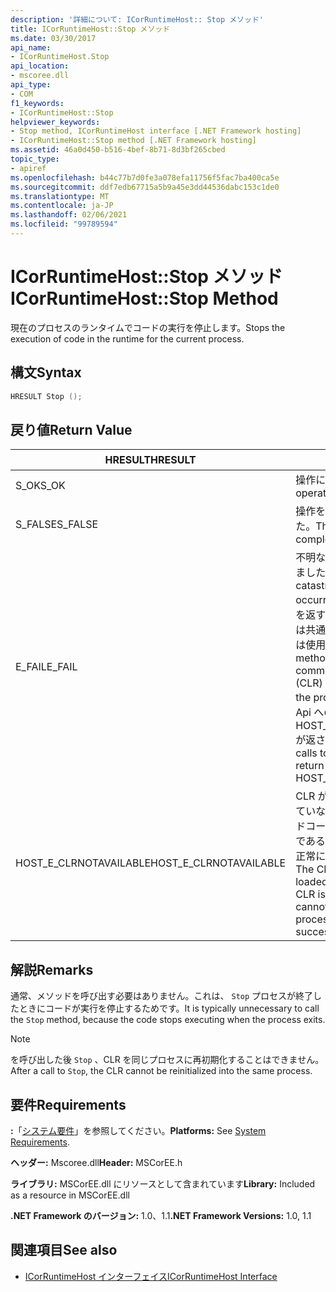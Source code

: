```yaml
---
description: '詳細について: ICorRuntimeHost:: Stop メソッド'
title: ICorRuntimeHost::Stop メソッド
ms.date: 03/30/2017
api_name:
- ICorRuntimeHost.Stop
api_location:
- mscoree.dll
api_type:
- COM
f1_keywords:
- ICorRuntimeHost::Stop
helpviewer_keywords:
- Stop method, ICorRuntimeHost interface [.NET Framework hosting]
- ICorRuntimeHost::Stop method [.NET Framework hosting]
ms.assetid: 46a0d450-b516-4bef-8b71-8d3bf265cbed
topic_type:
- apiref
ms.openlocfilehash: b44c77b7d0fe3a078efa11756f5fac7ba400ca5e
ms.sourcegitcommit: ddf7edb67715a5b9a45e3dd44536dabc153c1de0
ms.translationtype: MT
ms.contentlocale: ja-JP
ms.lasthandoff: 02/06/2021
ms.locfileid: "99789594"
---
```

# <a name="icorruntimehoststop-method"></a><span data-ttu-id="1d7a9-103">ICorRuntimeHost::Stop メソッド</span><span class="sxs-lookup"><span data-stu-id="1d7a9-103">ICorRuntimeHost::Stop Method</span></span>

<span data-ttu-id="1d7a9-104">現在のプロセスのランタイムでコードの実行を停止します。</span><span class="sxs-lookup"><span data-stu-id="1d7a9-104">Stops the execution of code in the runtime for the current process.</span></span>  
  
## <a name="syntax"></a><span data-ttu-id="1d7a9-105">構文</span><span class="sxs-lookup"><span data-stu-id="1d7a9-105">Syntax</span></span>  
  
```cpp  
HRESULT Stop ();  
```  
  
## <a name="return-value"></a><span data-ttu-id="1d7a9-106">戻り値</span><span class="sxs-lookup"><span data-stu-id="1d7a9-106">Return Value</span></span>  
  
|<span data-ttu-id="1d7a9-107">HRESULT</span><span class="sxs-lookup"><span data-stu-id="1d7a9-107">HRESULT</span></span>|<span data-ttu-id="1d7a9-108">説明</span><span class="sxs-lookup"><span data-stu-id="1d7a9-108">Description</span></span>|  
|-------------|-----------------|  
|<span data-ttu-id="1d7a9-109">S_OK</span><span class="sxs-lookup"><span data-stu-id="1d7a9-109">S_OK</span></span>|<span data-ttu-id="1d7a9-110">操作に成功しました。</span><span class="sxs-lookup"><span data-stu-id="1d7a9-110">The operation was successful.</span></span>|  
|<span data-ttu-id="1d7a9-111">S_FALSE</span><span class="sxs-lookup"><span data-stu-id="1d7a9-111">S_FALSE</span></span>|<span data-ttu-id="1d7a9-112">操作を完了できませんでした。</span><span class="sxs-lookup"><span data-stu-id="1d7a9-112">The operation failed to complete.</span></span>|  
|<span data-ttu-id="1d7a9-113">E_FAIL</span><span class="sxs-lookup"><span data-stu-id="1d7a9-113">E_FAIL</span></span>|<span data-ttu-id="1d7a9-114">不明な重大なエラーが発生しました。</span><span class="sxs-lookup"><span data-stu-id="1d7a9-114">An unknown, catastrophic failure occurred.</span></span> <span data-ttu-id="1d7a9-115">メソッドが E_FAIL を返す場合、このプロセスでは共通言語ランタイム (CLR) は使用できなくなります。</span><span class="sxs-lookup"><span data-stu-id="1d7a9-115">If a method returns E_FAIL, the common language runtime (CLR) is no longer usable in the process.</span></span> <span data-ttu-id="1d7a9-116">後続のホスト Api への呼び出しでは HOST_E_CLRNOTAVAILABLE が返されます。</span><span class="sxs-lookup"><span data-stu-id="1d7a9-116">Subsequent calls to any hosting APIs return HOST_E_CLRNOTAVAILABLE.</span></span>|  
|<span data-ttu-id="1d7a9-117">HOST_E_CLRNOTAVAILABLE</span><span class="sxs-lookup"><span data-stu-id="1d7a9-117">HOST_E_CLRNOTAVAILABLE</span></span>|<span data-ttu-id="1d7a9-118">CLR がプロセスに読み込まれていないか、CLR がマネージドコードを実行できない状態であるか、または呼び出しが正常に処理されていません。</span><span class="sxs-lookup"><span data-stu-id="1d7a9-118">The CLR has not been loaded into a process, or the CLR is in a state in which it cannot run managed code or process the call successfully.</span></span>|  
  
## <a name="remarks"></a><span data-ttu-id="1d7a9-119">解説</span><span class="sxs-lookup"><span data-stu-id="1d7a9-119">Remarks</span></span>  

 <span data-ttu-id="1d7a9-120">通常、メソッドを呼び出す必要はありません。これは、 `Stop` プロセスが終了したときにコードが実行を停止するためです。</span><span class="sxs-lookup"><span data-stu-id="1d7a9-120">It is typically unnecessary to call the `Stop` method, because the code stops executing when the process exits.</span></span>  
  
> [!NOTE]
> <span data-ttu-id="1d7a9-121">を呼び出した後 `Stop` 、CLR を同じプロセスに再初期化することはできません。</span><span class="sxs-lookup"><span data-stu-id="1d7a9-121">After a call to `Stop`, the CLR cannot be reinitialized into the same process.</span></span>  
  
## <a name="requirements"></a><span data-ttu-id="1d7a9-122">要件</span><span class="sxs-lookup"><span data-stu-id="1d7a9-122">Requirements</span></span>  

 <span data-ttu-id="1d7a9-123">**:**「[システム要件](../../get-started/system-requirements.md)」を参照してください。</span><span class="sxs-lookup"><span data-stu-id="1d7a9-123">**Platforms:** See [System Requirements](../../get-started/system-requirements.md).</span></span>  
  
 <span data-ttu-id="1d7a9-124">**ヘッダー:** Mscoree.dll</span><span class="sxs-lookup"><span data-stu-id="1d7a9-124">**Header:** MSCorEE.h</span></span>  
  
 <span data-ttu-id="1d7a9-125">**ライブラリ:** MSCorEE.dll にリソースとして含まれています</span><span class="sxs-lookup"><span data-stu-id="1d7a9-125">**Library:** Included as a resource in MSCorEE.dll</span></span>  
  
 <span data-ttu-id="1d7a9-126">**.NET Framework のバージョン:** 1.0、1.1</span><span class="sxs-lookup"><span data-stu-id="1d7a9-126">**.NET Framework Versions:** 1.0, 1.1</span></span>  
  
## <a name="see-also"></a><span data-ttu-id="1d7a9-127">関連項目</span><span class="sxs-lookup"><span data-stu-id="1d7a9-127">See also</span></span>

- [<span data-ttu-id="1d7a9-128">ICorRuntimeHost インターフェイス</span><span class="sxs-lookup"><span data-stu-id="1d7a9-128">ICorRuntimeHost Interface</span></span>](icorruntimehost-interface.md)
